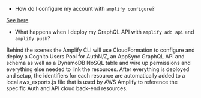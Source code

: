 - How do I configure my account with `amplify configure`?

[See here](https://medium.com/open-graphql/create-a-multiuser-graphql-crud-l-app-in-10-minutes-with-the-new-aws-amplify-cli-and-in-a-few-73aef3d49545)

- What happens when I deploy my GraphQL API with `amplify add api` and `amplify push`?

Behind the scenes the Amplify CLI will use CloudFormation to configure and deploy a Cognito Users Pool for AuthN/Z, an AppSync GraphQL API and schema as well as a DynamoDB NoSQL table and wire up permissions and everything else needed to link the resources. After everything is deployed and setup, the identifiers for each resource are automatically added to a local aws_exports.js file that is used by AWS Amplify to reference the specific Auth and API cloud back-end resources.
